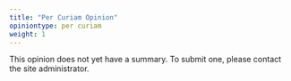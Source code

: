 ```yaml
---
title: "Per Curiam Opinion"
opiniontype: per curiam
weight: 1
---
```

This opinion does not yet have a summary. To submit one, please contact the site administrator.